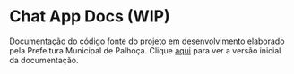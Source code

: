 # Chat App Docs (WIP)
Documentação do código fonte do projeto em desenvolvimento elaborado pela Prefeitura Municipal de Palhoça.
Clique [aqui](https://gbrissi.github.io/published_chat_app_docs/) para ver a versão inicial da documentação.
